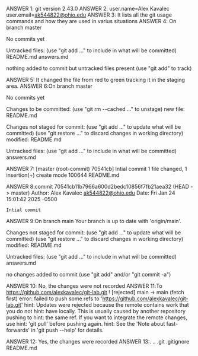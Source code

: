 ANSWER 1: git version 2.43.0
ANSWER 2: user.name=Alex Kavalec   user.email=ak544822@ohio.edu
ANSWER 3: It lists all the git usage commands and how they are used in varius situations
ANSWER 4: On branch master

No commits yet

Untracked files:
  (use "git add <file>..." to include in what will be committed)
        README.md
        answers.md

nothing added to commit but untracked files present (use "git add" to track)




ANSWER 5: It changed the file from red to green tracking it in the staging area.
ANSWER 6:On branch master

No commits yet

Changes to be committed:
  (use "git rm --cached <file>..." to unstage)
        new file:   README.md

Changes not staged for commit:
  (use "git add <file>..." to update what will be committed)
  (use "git restore <file>..." to discard changes in working directory)
        modified:   README.md

Untracked files:
  (use "git add <file>..." to include in what will be committed)
        answers.md




ANSWER 7: [master (root-commit) 70541cb] Intial commit
 1 file changed, 1 insertion(+)
 create mode 100644 README.md




 ANSWER 8:commit 70541cb11b7966a600d2bedc10856f7fb21aea32 (HEAD -> master)
Author: Alex Kavalec <ak544822@ohio.edu>
Date:   Fri Jan 24 15:01:42 2025 -0500

    Intial commit




ANSWER 9:On branch main
Your branch is up to date with 'origin/main'.

Changes not staged for commit:
  (use "git add <file>..." to update what will be committed)
  (use "git restore <file>..." to discard changes in working directory)
        modified:   README.md

Untracked files:
  (use "git add <file>..." to include in what will be committed)
        answers.md

no changes added to commit (use "git add" and/or "git commit -a")




ANSWER 10: No, the changes were not recorded
ANSWER 11:To https://github.com/alexkavalec/git-lab.git
 ! [rejected]        main -> main (fetch first)
error: failed to push some refs to 'https://github.com/alexkavalec/git-lab.git'
hint: Updates were rejected because the remote contains work that you do not
hint: have locally. This is usually caused by another repository pushing to
hint: the same ref. If you want to integrate the remote changes, use
hint: 'git pull' before pushing again.
hint: See the 'Note about fast-forwards' in 'git push --help' for details.




ANSWER 12: Yes, the changes were recorded
ANSWER 13:.  ..  .git  .gitignore  README.md